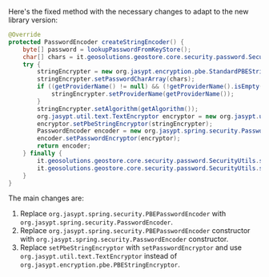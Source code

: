 Here's the fixed method with the necessary changes to adapt to the new library version:

```java
@Override
protected PasswordEncoder createStringEncoder() {
    byte[] password = lookupPasswordFromKeyStore();
    char[] chars = it.geosolutions.geostore.core.security.password.SecurityUtils.toChars(password);
    try {
        stringEncrypter = new org.jasypt.encryption.pbe.StandardPBEStringEncryptor();
        stringEncrypter.setPasswordCharArray(chars);
        if ((getProviderName() != null) && (!getProviderName().isEmpty())) {
            stringEncrypter.setProviderName(getProviderName());
        }
        stringEncrypter.setAlgorithm(getAlgorithm());
        org.jasypt.util.text.TextEncryptor encryptor = new org.jasypt.util.text.TextEncryptor();
        encryptor.setPbeStringEncryptor(stringEncrypter);
        PasswordEncoder encoder = new org.jasypt.spring.security.PasswordEncoder();
        encoder.setPasswordEncryptor(encryptor);
        return encoder;
    } finally {
        it.geosolutions.geostore.core.security.password.SecurityUtils.scramble(password);
        it.geosolutions.geostore.core.security.password.SecurityUtils.scramble(chars);
    }
}
```

The main changes are:

1. Replace `org.jasypt.spring.security.PBEPasswordEncoder` with `org.jasypt.spring.security.PasswordEncoder`.
2. Replace `org.jasypt.spring.security.PBEPasswordEncoder` constructor with `org.jasypt.spring.security.PasswordEncoder` constructor.
3. Replace `setPbeStringEncryptor` with `setPasswordEncryptor` and use `org.jasypt.util.text.TextEncryptor` instead of `org.jasypt.encryption.pbe.PBEStringEncryptor`.